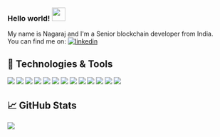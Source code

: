 
### Hello world! <img src="https://raw.githubusercontent.com/MartinHeinz/MartinHeinz/master/wave.gif" width="30px">  

My name is Nagaraj and I'm a Senior blockchain developer from India.  
You can find me on: [![linkedin](https://raw.githubusercontent.com/MartinHeinz/MartinHeinz/master/linkedin-3-16.png)][1]  

[1]:https://www.linkedin.com/in/nagaraj-m-25264b10a/

## 🔧 Technologies & Tools
![](https://img.shields.io/badge/OS-Linux-informational?style=flat&logo=linux&logoColor=white&color=ff7b29)
![](https://img.shields.io/badge/OS-Mac-informational?style=flat&logo=apple&logoColor=white&color=ff7b29)
![](https://img.shields.io/badge/Editor-VS_CODE-informational?style=flat&logo=visual-studio-code&logoColor=white&color=ff7b29)
![](https://img.shields.io/badge/Code-Golang-informational?style=flat&logo=go&logoColor=white&color=ff7b29)
![](https://img.shields.io/badge/Code-Rust-informational?style=flat&logo=rust&logoColor=white&color=ff7b29)
![](https://img.shields.io/badge/Code-JavaScript-informational?style=flat&logo=javascript&logoColor=white&color=ff7b29)
![](https://img.shields.io/badge/Code-Make-informational?style=flat&logo=cmake&logoColor=white&color=ff7b29)
![](https://img.shields.io/badge/Shell-Bash-informational?style=flat&logo=gnu-bash&logoColor=white&color=ff7b29)
![](https://img.shields.io/badge/Tools-MongoDB-informational?style=flat&logo=mongodb&logoColor=white&color=ff7b29)
![](https://img.shields.io/badge/Tools-MySql-informational?style=flat&logo=mysql&logoColor=white&color=ff7b29)
![](https://img.shields.io/badge/Tools-Docker-informational?style=flat&logo=docker&logoColor=white&color=ff7b29)
![](https://img.shields.io/badge/Tools-Kubernetes-informational?style=flat&logo=kubernetes&logoColor=white&color=ff7b29)
![](https://img.shields.io/badge/Cloud-AWS-informational?style=flat&logo=amazon&logoColor=white&color=ff7b29)

## &#x1f4c8; GitHub Stats

<a href="https://github.com/nagarajmanjunath">
  <img align="center" src="https://github-readme-stats.vercel.app/api/top-langs/?username=nagarajmanjunath&langs_count=4,html&title_color=ffffff&text_color=c9cacc&icon_color=2bbc8a&bg_color=1d1f21" />
</a>

<!--
**nagarajmanjunath/nagarajmanjunath** is a ✨ _special_ ✨ repository because its `README.md` (this file) appears on your GitHub profile.

Here are some ideas to get you started:

- 🔭 I’m currently working on ...
- 🌱 I’m currently learning ...
- 👯 I’m looking to collaborate on ...
- 🤔 I’m looking for help with ...
- 💬 Ask me about ...
- 📫 How to reach me: ...
- 😄 Pronouns: ...
- ⚡ Fun fact: ...
-->
